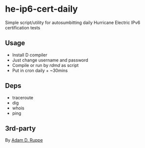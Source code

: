he-ip6-cert-daily
=================

Simple script/utility for autosumbitting daily Hurricane Electric IPv6 certification tests

Usage
-----
* Install D compiler
* Just change username and password 
* Compile or run by *rdmd* as script 
* Put in cron daily + ~30mins

Deps
----
* traceroute
* dig
* whois
* ping

3rd-party
---------
By [Adam D. Ruppe](https://github.com/adamdruppe/misc-stuff-including-D-programming-language-web-stuff)
